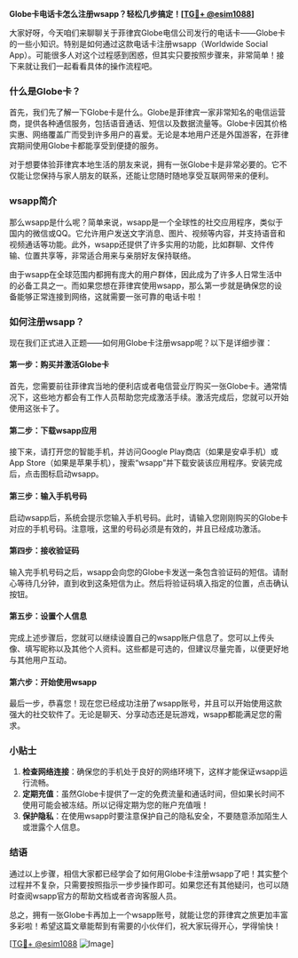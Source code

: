 **Globe卡电话卡怎么注册wsapp？轻松几步搞定！[[TG💪+ @esim1088](https://t.me/s/esim1088)]**

大家好呀，今天咱们来聊聊关于菲律宾Globe电信公司发行的电话卡——Globe卡的一些小知识。特别是如何通过这款电话卡注册wsapp（Worldwide Social App）。可能很多人对这个过程感到困惑，但其实只要按照步骤来，非常简单！接下来就让我们一起看看具体的操作流程吧。

### 什么是Globe卡？

首先，我们先了解一下Globe卡是什么。Globe是菲律宾一家非常知名的电信运营商，提供各种通信服务，包括语音通话、短信以及数据流量等。Globe卡因其价格实惠、网络覆盖广而受到许多用户的喜爱。无论是本地用户还是外国游客，在菲律宾期间使用Globe卡都能享受到便捷的服务。

对于想要体验菲律宾本地生活的朋友来说，拥有一张Globe卡是非常必要的。它不仅能让您保持与家人朋友的联系，还能让您随时随地享受互联网带来的便利。

### wsapp简介

那么wsapp是什么呢？简单来说，wsapp是一个全球性的社交应用程序，类似于国内的微信或QQ。它允许用户发送文字消息、图片、视频等内容，并支持语音和视频通话等功能。此外，wsapp还提供了许多实用的功能，比如群聊、文件传输、位置共享等，非常适合用来与亲朋好友保持联络。

由于wsapp在全球范围内都拥有庞大的用户群体，因此成为了许多人日常生活中的必备工具之一。而如果您想在菲律宾使用wsapp，那么第一步就是确保您的设备能够正常连接到网络，这就需要一张可靠的电话卡啦！

### 如何注册wsapp？

现在我们正式进入正题——如何用Globe卡注册wsapp呢？以下是详细步骤：

#### 第一步：购买并激活Globe卡

首先，您需要前往菲律宾当地的便利店或者电信营业厅购买一张Globe卡。通常情况下，这些地方都会有工作人员帮助您完成激活手续。激活完成后，您就可以开始使用这张卡了。

#### 第二步：下载wsapp应用

接下来，请打开您的智能手机，并访问Google Play商店（如果是安卓手机）或App Store（如果是苹果手机），搜索“wsapp”并下载安装该应用程序。安装完成后，点击图标启动wsapp。

#### 第三步：输入手机号码

启动wsapp后，系统会提示您输入手机号码。此时，请输入您刚刚购买的Globe卡对应的手机号码。注意哦，这里的号码必须是有效的，并且已经成功激活。

#### 第四步：接收验证码

输入完手机号码之后，wsapp会向您的Globe卡发送一条包含验证码的短信。请耐心等待几分钟，直到收到这条短信为止。然后将验证码填入指定的位置，点击确认按钮。

#### 第五步：设置个人信息

完成上述步骤后，您就可以继续设置自己的wsapp账户信息了。您可以上传头像、填写昵称以及其他个人资料。这些都是可选的，但建议尽量完善，以便更好地与其他用户互动。

#### 第六步：开始使用wsapp

最后一步，恭喜您！现在您已经成功注册了wsapp账号，并且可以开始使用这款强大的社交软件了。无论是聊天、分享动态还是玩游戏，wsapp都能满足您的需求。

### 小贴士

1. **检查网络连接**：确保您的手机处于良好的网络环境下，这样才能保证wsapp运行流畅。
2. **定期充值**：虽然Globe卡提供了一定的免费流量和通话时间，但如果长时间不使用可能会被冻结。所以记得定期为您的账户充值哦！
3. **保护隐私**：在使用wsapp时要注意保护自己的隐私安全，不要随意添加陌生人或泄露个人信息。

### 结语

通过以上步骤，相信大家都已经学会了如何用Globe卡注册wsapp了吧！其实整个过程并不复杂，只需要按照指示一步步操作即可。如果您还有其他疑问，也可以随时查阅wsapp官方的帮助文档或者咨询客服人员。

总之，拥有一张Globe卡再加上一个wsapp账号，就能让您的菲律宾之旅更加丰富多彩啦！希望这篇文章能帮到有需要的小伙伴们，祝大家玩得开心，学得愉快！

[[TG💪+ @esim1088](https://t.me/s/esim1088) ![Image](https://i.postimg.cc/4NQfJmqS/Snipaste-2025-05-13-00-14-12.png)]